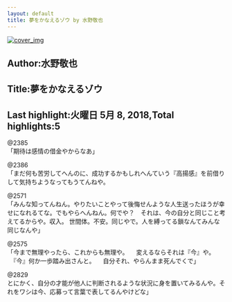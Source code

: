 ```yaml
---
layout: default
title: 夢をかなえるゾウ by 水野敬也
---
```


[![cover_img](http://images-jp.amazon.com/images/P/B00CHIL9JO.09.MZZZZZZZ.jpg)](https://www.amazon.co.jp/dp/B00CHIL9JO)  
## Author:水野敬也  
## Title:夢をかなえるゾウ  
## Last highlight:火曜日 5月 8, 2018,Total highlights:5  
  
@2385  
「期待は感情の借金やからなあ」  
  
@2386  
「まだ何も苦労してへんのに、成功するかもしれへんていう『高揚感』を前借りして気持ちようなってもうてんねや。  
  
@2571  
「みんな知ってんねん。やりたいことやって後悔せんような人生送ったほうが幸せになれるてな。でもやらへんねん。何でや？　それは、今の自分と同じこと考えてるからや。収入。 世間体。不安。同じやで。人を縛ってる鎖なんてみんな同じなんや」  
  
@2575  
「今まで無理やったら、これからも無理や。 　変えるならそれは『今』や。 　『今』何か一歩踏み出さんと。 　自分それ、やらんまま死んでくで」  
  
@2829  
とにかく、自分の才能が他人に判断されるような状況に身を置いてみるんや。それをワシは今、応募って言葉で表してるんやけどな」  